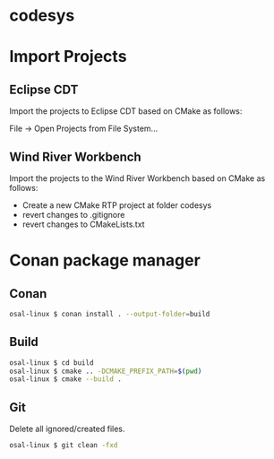 # codesys

# Import Projects

## Eclipse CDT
Import the projects to Eclipse CDT based on CMake as follows:

File -> Open Projects from File System...

## Wind River Workbench
Import the projects to the Wind River Workbench based on CMake as follows:

- Create a new CMake RTP project at folder codesys
- revert changes to .gitignore
- revert changes to CMakeLists.txt

# Conan package manager

## Conan

```bash
osal-linux $ conan install . --output-folder=build 
```

## Build

```bash
osal-linux $ cd build
osal-linux $ cmake .. -DCMAKE_PREFIX_PATH=$(pwd)
osal-linux $ cmake --build . 
```

## Git
Delete all ignored/created files.

```bash
osal-linux $ git clean -fxd
```